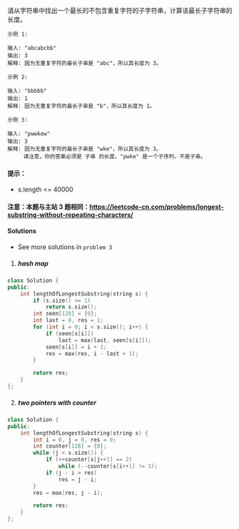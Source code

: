 请从字符串中找出一个最长的不包含重复字符的子字符串，计算该最长子字符串的长度。

 

```
示例 1:

输入: "abcabcbb"
输出: 3 
解释: 因为无重复字符的最长子串是 "abc"，所以其长度为 3。

示例 2:

输入: "bbbbb"
输出: 1
解释: 因为无重复字符的最长子串是 "b"，所以其长度为 1。

示例 3:

输入: "pwwkew"
输出: 3
解释: 因为无重复字符的最长子串是 "wke"，所以其长度为 3。
     请注意，你的答案必须是 子串 的长度，"pwke" 是一个子序列，不是子串。
```

 

#### 提示：

-    s.length <= 40000

#### 注意：本题与主站 3 题相同：https://leetcode-cn.com/problems/longest-substring-without-repeating-characters/


#### Solutions

- See more solutions in `problem 3`

1. ##### hash map

```c++
class Solution {
public:
    int lengthOfLongestSubstring(string s) {
        if (s.size() <= 1)
            return s.size();
        int seen[128] = {0};
        int last = 0, res = 1;
        for (int i = 0; i < s.size(); i++) {
            if (seen[s[i]])
                last = max(last, seen[s[i]]);
            seen[s[i]] = i + 1;
            res = max(res, i - last + 1);
        }

        return res;
    }
};
```

2. ##### two pointers with counter

```c++
class Solution {
public:
    int lengthOfLongestSubstring(string s) {
        int i = 0, j = 0, res = 0;
        int counter[128] = {0};
        while (j < s.size()) {
            if (++counter[s[j++]] == 2)
                while (--counter[s[i++]] != 1);
            if (j - i > res)
                res = j - i;
        }
        res = max(res, j - i);

        return res;
    }
};
```